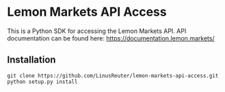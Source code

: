 # Lemon Markets API Access

This is a Python SDK for accessing the Lemon Markets API.
API documentation can be found here: https://documentation.lemon.markets/

## Installation

```
git clone https://github.com/LinusReuter/lemon-markets-api-access.git
python setup.py install
```
